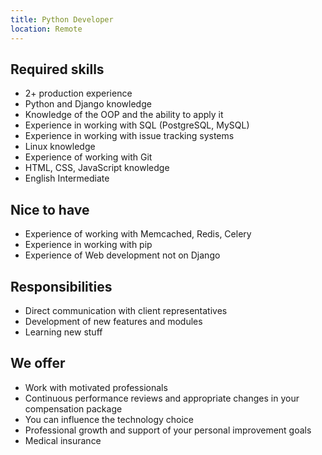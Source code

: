 ```yaml
---
title: Python Developer
location: Remote
---
```



## **Required skills**

* 2+ production experience
* Python and Django knowledge
* Knowledge of the OOP and the ability to apply it
* Experience in working with SQL (PostgreSQL, MySQL)
* Experience in working with issue tracking systems
* Linux knowledge
* Experience of working with Git
* HTML, CSS, JavaScript knowledge
* English Intermediate

## **Nice to have**

* Experience of working with Memcached, Redis, Celery
* Experience in working with pip
* Experience of Web development not on Django

## **Responsibilities**

* Direct communication with client representatives
* Development of new features and modules
* Learning new stuff

## **We offer**

* Work with motivated professionals
* Continuous performance reviews and appropriate changes in your compensation package
* You can influence the technology choice
* Professional growth and support of your personal improvement goals
* Medical insurance